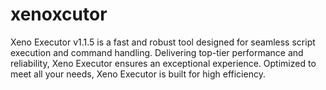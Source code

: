 # xenoxcutor
Xeno Executor v1.1.5 is a fast and robust tool designed for seamless script execution and command handling. Delivering top-tier performance and reliability, Xeno Executor ensures an exceptional experience. Optimized to meet all your needs, Xeno Executor is built for high efficiency.
